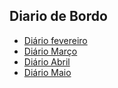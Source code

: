 ## Diario de Bordo

- [Diário fevereiro](./diario_fev.md/)
- [Diário Março](./diario_marco.md)
- [Diário Abril](./diario_abril.md)
- [Diário Maio](./diario_maio.md)
